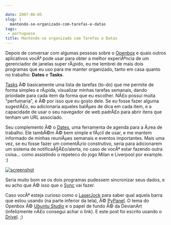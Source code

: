 ```yaml
---

date: 2007-06-05
slug: |
  mantendo-se-organizado-com-tarefas-e-datas
tags:
 - portuguese
title: Mantendo-se organizado com Tarefas e Datas
---
```


Depois de conversar com algumas pessoas sobre o
[Openbox](http://icculus.org/openbox/index.php/Main_Page) e quais outros
aplicativos vocÃª pode usar para obter a melhor experiÃªncia de um
gerenciador de janelas super rÃ¡pido, eu me lembrei de mais dois
programas que eu uso para me manter organizado, tanto em casa quanto no
trabalho: **Dates** e **Tasks**.

[Tasks](http://pimlico-project.org/tasks.html) Ã© basicamente uma lista
de tarefas (to-do) que me permite de forma simples e rÃ¡pida, visualizar
minhas tarefas semanais, dando prioidade para cada item da forma que eu
escolher. NÃ£o possui muita "perfumaria", e Ã© por isso que eu gosto
dele. Se eu fosse fazer alguma sugestÃ£o, eu adicionaria aqueles balÃµes
de dica em cada item, e a capacidade de usar o seu navegador de web
padrÃ£o para abrir itens que tenham um URL associado.

Seu complemento Ã© o [Dates](http://pimlico-project.org/dates.html), uma
ferramenta de agenda para a Ã¡rea de trabalho. Ele tambÃ©m Ã© bem simple
e fÃ¡cil de usar, e me mantem informado de minhas reuniÃµes semanais e
eventos importantes. Mais uma vez, se eu fosse fazer um comentÃ¡rio
construtivo, seria para adicionarem um sistema de notificaÃ§Ã£o/alerta,
no caso de vocÃª estar fazendo outra coisa... como assistindo o repeteco
do jogo Milan e Liverpool por example. :)

[![screenshot](http://farm2.static.flickr.com/1194/530846740_a6356392d6.jpg)](http://www.flickr.com/photo_zoom.gne?id=530846740&size=o)

Seria muito bom se os dois programas pudessem sincronizar seus dados, e
eu acho que Ã© isso que o [Sync](http://pimlico-project.org/sync.html)
vai fazer.

Caso vocÃª esteja curioso como o [LaserJock](http://laserjock.us/) para
saber qual aquela barra que estou usando (na parte inferior da tela), Ã©
[PyPanel](http://pypanel.sourceforge.net/). O tema do Openbox Ã© [Ubuntu
Studio](http://www.box-look.org/content/show.php/ubuntustudio?content=59671)
e o papel de fundo Ã© da DevianArt (infelizmente nÃ£o consegui achar o
link). E este post foi escrito usando o
[Drivel](http://www.dropline.net/drivel/). ;)
